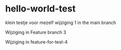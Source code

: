 # hello-world-test
klein testje voor mezelf
wijziging 1 in the main branch

Wijziging in Feature branch 3

Wijziging in feature-for-test-4
